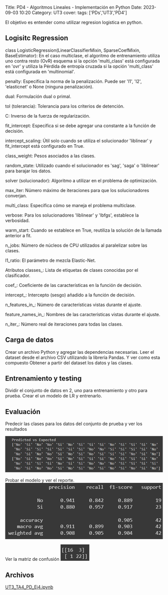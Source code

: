 Title: PD4 - Algoritmos Lineales - Implementación en Python
Date: 2023-09-03 10:20
Category: UT3
cover:
tags: ['PDs','UT3','PD4'] 

El objetivo es entender como utilizar regresion logistica en python.

## Logisitc Regression
class LogisticRegression(LinearClassifierMixin, SparseCoefMixin, BaseEstimator):
En el caso multiclase, el algoritmo de entrenamiento utiliza uno contra resto (OvR)
esquema si la opción 'multi_class' está configurada en 'ovr' y utiliza la Pérdida de entropía
cruzada si la opción 'multi_class' está configurada en 'multinomial'.

penalty: Especifica la norma de la penalización. Puede ser 'l1', 'l2', 'elasticnet' o None
(ninguna penalización).

dual: Formulación dual o primal.

tol (tolerancia): Tolerancia para los criterios de detención.

C: Inverso de la fuerza de regularización.

fit_intercept: Especifica si se debe agregar una constante a la función de decisión.

intercept_scaling: Útil solo cuando se utiliza el solucionador 'liblinear' y fit_intercept está
configurado en True.

class_weight: Pesos asociados a las clases.

random_state: Utilizado cuando el solucionador es 'sag', 'saga' o 'liblinear' para barajar los
datos.

solver (solucionador): Algoritmo a utilizar en el problema de optimización.

max_iter: Número máximo de iteraciones para que los solucionadores converjan.

multi_class: Especifica cómo se maneja el problema multiclase.

verbose: Para los solucionadores 'liblinear' y 'lbfgs', establece la verbosidad.

warm_start: Cuando se establece en True, reutiliza la solución de la llamada anterior a fit.

n_jobs: Número de núcleos de CPU utilizados al paralelizar sobre las clases.

l1_ratio: El parámetro de mezcla Elastic-Net.

Atributos
classes_: Lista de etiquetas de clases conocidas por el clasificador.

coef_: Coeficiente de las características en la función de decisión.

intercept_: Intercepto (sesgo) añadido a la función de decisión.

n_features_in_: Número de características vistas durante el ajuste.

feature_names_in_: Nombres de las características vistas durante el ajuste.

n_iter_: Número real de iteraciones para todas las clases.

## Carga de datos
Crear un archivo Python y agregar las dependencias necesarias.
Leer el dataset desde el archivo CSV utilizando la librería Pandas. Y ver como esta
compuesto
Obtener a partir del dataset los datos y las clases.

## Entrenamiento y testing
Dividir el conjunto de datos en 2, uno para entrenamiento y otro para prueba.
Crear el un modelo de LR y entrenarlo.

## Evaluación
Predecir las clases para los datos del conjunto de prueba y ver los resultados

![PredictedVsExpected](https://github.com/gcabrera243/portafolioIA/blob/main/content/UT3/PDs/PD4/PredictedVsExpected.png?raw=true)

Probar el modelo y ver el reporte.
![Report](https://github.com/gcabrera243/portafolioIA/blob/main/content/UT3/PDs/PD4/Report.png?raw=true)

Ver la matriz de confusión
![Matrix](https://github.com/gcabrera243/portafolioIA/blob/main/content/UT3/PDs/PD4/Matrix.png?raw=true)


## Archivos
[UT3_TA4_PD_Ej4.ipynb](https://github.com/gcabrera243/portafolioIA/blob/main/content/UT3/PDs/PD4/UT3_TA4_PD_Ej4.ipynb?raw=true)
